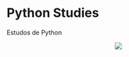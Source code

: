 # Python Studies
Estudos de Python

<p align="center">
  <img src="https://github.com/diasbass/pyhtonstudies/blob/master/python-logo-master-v3-TM.png" />
</p>
